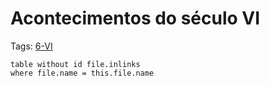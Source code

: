 # Acontecimentos do século VI

Tags: [6-VI](../6-VI.md)

```dataview
table without id file.inlinks
where file.name = this.file.name
```
